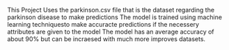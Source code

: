 This Project Uses the parkinson.csv file that is the dataset regarding the parkinson disease to make predictions 
The model is trained using machine learning techniquesto make accuracte predictions if the necessery attributes are given to the model
The model has an average accuracy of about 90% but can be incraesed with much more improves datasets.
